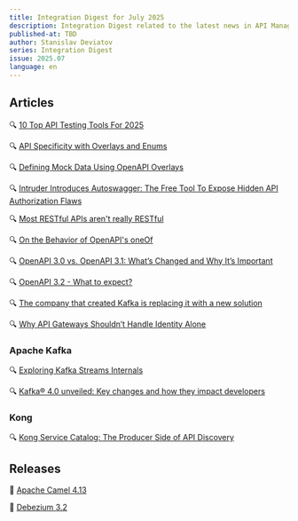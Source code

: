 ```yaml
---
title: Integration Digest for July 2025
description: Integration Digest related to the latest news in API Management, iPaaS, ESB, Integration frameworks, message brokers, etc.
published-at: TBD
author: Stanislav Deviatov
series: Integration Digest
issue: 2025.07
language: en
---
```


## Articles

🔍 [10 Top API Testing Tools For 2025](https://nordicapis.com/10-top-api-testing-tools-for-2025/)

🔍 [API Specificity with Overlays and Enums](https://lornajane.net/posts/2025/api-specificity-with-overlays-and-enums)

🔍 [Defining Mock Data Using OpenAPI Overlays](https://apichangelog.substack.com/p/defining-mock-data-using-openapi-overlays)

🔍 [Intruder Introduces Autoswagger: The Free Tool To Expose Hidden API Authorization Flaws](https://www.intruder.io/research/broken-authorization-apis-autoswagger)

🔍 [Most RESTful APIs aren't really RESTful](https://florian-kraemer.net//software-architecture/2025/07/07/Most-RESTful-APIs-are-not-really-RESTful.html)

🔍 [On the Behavior of OpenAPI's oneOf](https://apichangelog.substack.com/p/on-the-behavior-of-openapi-oneof)

🔍 [OpenAPI 3.0 vs. OpenAPI 3.1: What’s Changed and Why It’s Important](https://document360.com/blog/openapi-3-0-vs-openapi-3-1/)

🔍 [OpenAPI 3.2 - What to expect?](https://bump.sh/blog/openapi-3-2-what-to-expect/)

🔍 [The company that created Kafka is replacing it with a new solution](https://vutr.substack.com/p/the-company-that-created-kafka-is)

🔍 [Why API Gateways Shouldn’t Handle Identity Alone](https://nordicapis.com/why-api-gateways-shouldnt-handle-identity-alone/)

### Apache Kafka

🔍 [Exploring Kafka Streams Internals](https://cefboud.com/posts/kafka-streams-internals/)

🔍 [Kafka® 4.0 unveiled: Key changes and how they impact developers](https://www.instaclustr.com/blog/kafka-4-0-unveiled-key-changes-and-how-they-impact-developers/)

### Kong

🔍 [Kong Service Catalog: The Producer Side of API Discovery](https://konghq.com/blog/product-releases/service-catalog-deep-dive)

## Releases

🚀 [Apache Camel 4.13](https://camel.apache.org/blog/2025/07/camel413-whatsnew/)

🚀 [Debezium 3.2](https://debezium.io/blog/2025/07/09/debezium-3-2-final-released/)

